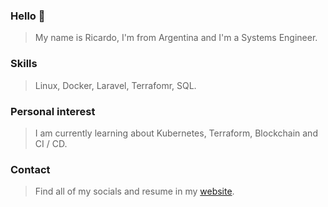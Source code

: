 
<!--
**ricardogarro/ricardogarro** is a ✨ _special_ ✨ repository because its `README.md` (this file) appears on your GitHub profile.

Here are some ideas to get you started:

- 🔭 I’m currently working on ...
- 🌱 I’m currently learning ...
- 👯 I’m looking to collaborate on ...
- 🤔 I’m looking for help with ...
- 💬 Ask me about ...
- 📫 How to reach me: ...
- 😄 Pronouns: ...
- ⚡ Fun fact: ...
-->

### Hello 👋

> My name is Ricardo, I'm from Argentina and I'm a Systems Engineer.

### Skills
> Linux, Docker, Laravel, Terrafomr, SQL.


### Personal interest

> I am currently learning about Kubernetes, Terraform, Blockchain and CI / CD.


### Contact 

> Find all of my socials and resume in my [website](http://argelinux.com.ar).

